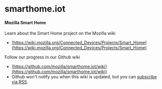 # smarthome.iot

#### Mozilla Smart Home

Learn about the Smart Home project on the Mozilla wiki
* [https://wiki.mozilla.org/Connected_Devices/Projects/Smart_Home](https://wiki.mozilla.org/Connected_Devices/Projects/Smart_Home)

Follow our progress in our Github wiki
* [https://github.com/mozilla/smarthome.iot/wiki](https://github.com/mozilla/smarthome.iot/wiki)
* Github won't notify you when this wiki is updated, but you can [subscribe via RSS](https://github.com/mozilla/smarthome.iot/wiki.atom).
